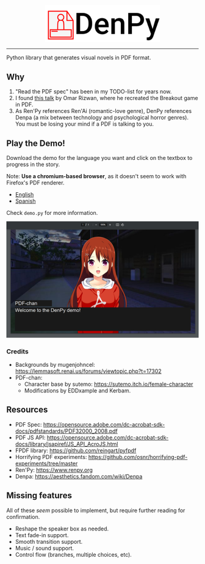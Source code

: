 <div align="center">
	<img style="font-family:sans" src="assets/logo.svg" width=300>
</div>
<hr>
Python library that generates visual novels in PDF format.

## Why
1) "Read the PDF spec" has been in my TODO-list for years now.
2) I found [this talk](https://youtu.be/6rbJu10Telc) by Omar Rizwan, where he recreated the Breakout game in PDF.
3) As Ren'Py references Ren'Ai (romantic-love genre), DenPy references Denpa (a mix between technology and psychological horror genres). \
    You must be losing your mind if a PDF is talking to you.

## Play the Demo!
Download the demo for the language you want and click on the textbox to progress in the story.

Note: **Use a chromium-based browser**, as it doesn't seem to work with Firefox's PDF renderer.

- [English](https://raw.githubusercontent.com/EDDxample/denpy/main/out/demo_en.pdf)
- [Spanish](https://raw.githubusercontent.com/EDDxample/denpy/main/out/demo_es.pdf)

Check `demo.py` for more information.

<img src="assets/demo.png" width=600>

### Credits
- Backgrounds by mugenjohncel: https://lemmasoft.renai.us/forums/viewtopic.php?t=17302
- PDF-chan:
    - Character base by sutemo: https://sutemo.itch.io/female-character
    - Modifications by EDDxample and Kerbam.

## Resources
- PDF Spec: https://opensource.adobe.com/dc-acrobat-sdk-docs/pdfstandards/PDF32000_2008.pdf
- PDF JS API: https://opensource.adobe.com/dc-acrobat-sdk-docs/library/jsapiref/JS_API_AcroJS.html
- FPDF library: https://github.com/reingart/pyfpdf
- Horrifying PDF experiments: https://github.com/osnr/horrifying-pdf-experiments/tree/master
- Ren'Py: https://www.renpy.org
- Denpa: https://aesthetics.fandom.com/wiki/Denpa

## Missing features
All of these *seem* possible to implement, but require further reading for confirmation.
- Reshape the speaker box as needed.
- Text fade-in support.
- Smooth transition support.
- Music / sound support.
- Control flow (branches, multiple choices, etc).